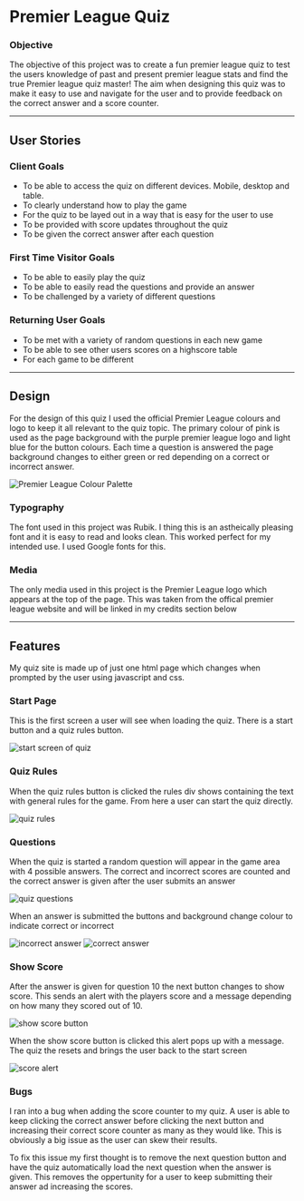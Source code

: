 # Premier League Quiz

### Objective 

The objective of this project was to create a fun premier league quiz to test the users knowledge of past and present premier league stats and find the true Premier league quiz master! The aim when designing this quiz was to make it easy to use and navigate for the user and to provide feedback on the correct answer and a score counter.

---

## User Stories

### Client Goals

- To be able to access the quiz on different devices. Mobile, desktop and table.
- To clearly understand how to play the game
- For the quiz to be layed out in a way that is easy for the user to use
- To be provided with score updates throughout the quiz
- To be given the correct answer after each question

### First Time Visitor Goals

- To be able to easily play the quiz 
- To be able to easily read the questions and provide an answer
- To be challenged by a variety of different questions

### Returning User Goals

- To be met with a variety of random questions in each new game
- To be able to see other users scores on a highscore table
- For each game to be different

---

## Design

For the design of this quiz I used the official Premier League colours and logo to keep it all relevant to the quiz topic. The primary colour of pink is used as the page background with the purple premier league logo and light blue for the button colours. Each time a question is answered the page background changes to either green or red depending on a correct or incorrect answer. 

![Premier League Colour Palette](./documentation/premier-league-colour-palette.webp)

### Typography

The font used in this project was Rubik. I thing this is an astheically pleasing font and it is easy to read and looks clean. This worked perfect for my intended use. I used Google fonts for this.

### Media

The only media used in this project is the Premier League logo which appears at the top of the page. This was taken from the offical premier league website and will be linked in my credits section below

---

## Features

My quiz site is made up of just one html page which changes when prompted by the user using javascript and css. 

### Start Page

This is the first screen a user will see when loading the quiz. There is a start button and a quiz rules button. 

![start screen of quiz](./documentation/start-screen.PNG)

### Quiz Rules 

When the quiz rules button is clicked the rules div shows containing the text with general rules for the game. From here a user can start the quiz directly.

![quiz rules](./documentation/quiz-rules.PNG)

### Questions

When the quiz is started a random question will appear in the game area with 4 possible answers. The correct and incorrect scores are counted and the correct answer is given after the user submits an answer

![quiz questions](./documentation/questions.PNG)

When an answer is submitted the buttons and background change colour to indicate correct or incorrect

![incorrect answer](./documentation/incorrect-answer.PNG)
![correct answer](./documentation/correct-answer.PNG)

### Show Score

After the answer is given for question 10 the next button changes to show score. This sends an alert with the players score and a message depending on how many they scored out of 10.

![show score button](./documentation/show-score.PNG)

When the show score button is clicked this alert pops up with a message. The quiz the resets and brings the user back to the start screen 

![score alert](./documentation/score-alert.PNG)

### Bugs

I ran into a bug when adding the score counter to my quiz. A user is able to keep clicking the correct answer before clicking the next button and increasing their correct score counter as many as they would like. This is obviously a big issue as the user can skew their results. 

To fix this issue my first thought is to remove the next question button and have the quiz automatically load the next question when the answer is given. This removes the oppertunity for a user to keep submitting their answer ad increasing the scores.
